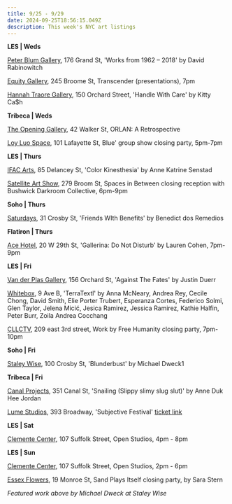 ```yaml
---
title: 9/25 - 9/29
date: 2024-09-25T18:56:15.049Z
description: This week's NYC art listings
---
```

**L﻿ES | Weds**

[Peter Blum Gallery](https://www.peterblumgallery.com/exhibitions), 176 Grand St, 'Works from 1962 – 2018' by David Rabinowitch

[E﻿quity Gallery](https://www.instagram.com/transcenderart), 245 Broome St, Transcender (presentations), 7pm

[Hannah Traore Gallery](https://hannahtraoregallery.com/exhibition/handle-with-care/), 150 Orchard Street, 'Handle With Care' by Kitty Ca$h

**T﻿ribeca | Weds**

[The Opening Gallery](https://www.theopeninggallery.com/), 42 Walker St, ORLAN: A Retrospective

[Loy Luo Space](https://www.loyluospace.com/), 101 Lafayette St, Blue' group show closing party, 5pm-7pm

**L﻿ES | Thurs**

[IFAC Arts](http://www.instagram.com/ifacarts), 85 Delancey St, 'Color Kinesthesia' by Anne Katrine Senstad

[Satellite Art Show](https://www.instagram.com/satelliteartshow), 279 Broom St, Spaces in Between closing reception with Bushwick Darkroom Collective, 6pm-9pm

**S﻿oho | Thurs**

[Saturdays](https://www.instagram.com/saturdaysnyc), 31 Crosby St, 'Friends WIth Benefits' by Benedict dos Remedios

**F﻿latiron | Thurs**

[A﻿ce Hotel](https://acehotel.com/new-york/going-on/ace-artist-in-residence-powerhouse-arts-present-gallerina-by-lauren-cohen-2-2/2025-10-05/), 20 W 29th St, 'Gallerina: Do Not Disturb' by Lauren Cohen, 7pm-9pm

**L﻿ES | Fri**

[Van der Plas Gallery](https://www.vanderplasgallery.com/), 156 Orchard St, 'Against The Fates' by Justin Duerr

[Whitebox](https://whiteboxnyc.org/2024/les/terratextl/), 9 Ave B, 'TerraTextl' by Anna McNeary, Andrea Rey, Cecile Chong, David Smith, Elie Porter Trubert, Esperanza Cortes, Federico Solmi, Glen Taylor, Jelena Micić, Jesica Ramirez, Jessica Ramirez, Kathie Halfin, Peter Burr, Zoila Andrea Cocchang

[CLLCTV](https://www.instagram.com/cllctv.nyc), 209 east 3rd street, Work by Free Humanity closing party, 7pm-10pm

**S﻿oho | Fri**

[Staley Wise](https://www.staleywise.com/exhibitions/michael-dweck3), 100 Crosby St, 'Blunderbust' by Michael Dweck1

**T﻿ribeca | Fri**

[Canal Projects](https://www.canalprojects.org/snailing-slippy-slimy-slug-slut), 351 Canal St, 'Snailing (Slippy slimy slug slut)' by Anne Duk Hee Jordan

[Lume Studios](https://lu.ma/xqml34ox), 393 Broadway, 'Subjective Festival' [ticket link ](https://lu.ma/xqml34ox)

**L﻿ES | Sat**

[Clemente Center](https://www.theclementecenter.org/), 107 Suffolk Street, Open Studios, 4pm - 8pm

**L﻿ES | Sun**

[Clemente Center](https://www.theclementecenter.org/), 107 Suffolk Street, Open Studios, 2pm - 6pm

[Essex Flowers](https://essexflowers.us/), 19 Monroe St, Sand Plays Itself closing party, by Sara Stern

*F﻿eatured work above by Michael Dweck at Staley Wise*